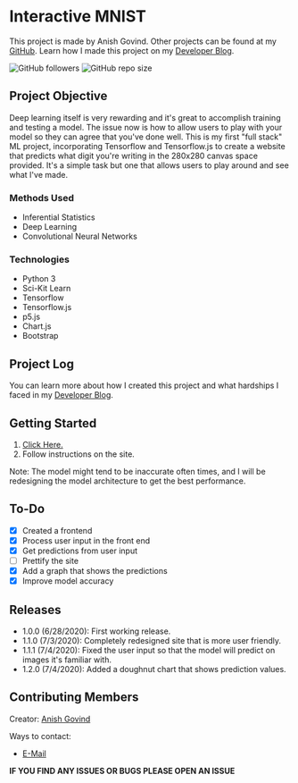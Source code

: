 # Interactive MNIST
This project is made by Anish Govind. Other projects can be found at my [GitHub](https://github.com/anishg24).
Learn how I made this project on my [Developer Blog](https://anishgovind.wordpress.com/2020/07/03/interactive-mnist/).

![GitHub followers](https://img.shields.io/github/followers/anishg24?label=Follow&style=social)
![GitHub repo size](https://img.shields.io/github/repo-size/anishg24/MalariaClassifier?style=flat-square)

## Project Objective
Deep learning itself is very rewarding and it's great to accomplish training and testing a model. The issue now
is how to allow users to play with your model so they can agree that you've done well.
This is my first "full stack" ML project, incorporating Tensorflow and Tensorflow.js to create a website that 
predicts what digit you're writing in the 280x280 canvas space provided. It's a simple task but one that allows users
to play around and see what I've made.

### Methods Used
* Inferential Statistics
* Deep Learning
* Convolutional Neural Networks

### Technologies
* Python 3
* Sci-Kit Learn
* Tensorflow
* Tensorflow.js
* p5.js
* Chart.js
* Bootstrap

## Project Log
You can learn more about how I created this project and what hardships I faced in my [Developer Blog](https://anishgovind.wordpress.com/2020/07/03/interactive-mnist/).

## Getting Started
1. [Click Here.](https://anishg24.github.io/InteractiveMNIST)
2. Follow instructions on the site.

Note: The model might tend to be inaccurate often times, and I will be redesigning the model architecture to get the best performance.

## To-Do
- [x] Created a frontend
- [x] Process user input in the front end
- [x] Get predictions from user input
- [ ] Prettify the site
- [x] Add a graph that shows the predictions
- [x] Improve model accuracy

## Releases
- 1.0.0 (6/28/2020): First working release.
- 1.1.0 (7/3/2020): Completely redesigned site that is more user friendly.
- 1.1.1 (7/4/2020): Fixed the user input so that the model will predict on images it's familiar with.
- 1.2.0 (7/4/2020): Added a doughnut chart that shows prediction values.

## Contributing Members

Creator: [Anish Govind](https://github.com/anishg24)

Ways to contact:
* [E-Mail](anishg24@gmail.com)

**IF YOU FIND ANY ISSUES OR BUGS PLEASE OPEN AN ISSUE**
